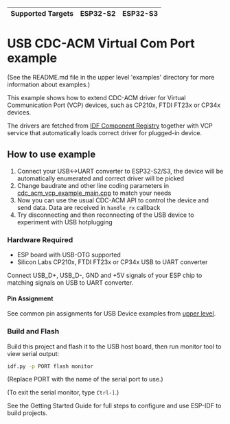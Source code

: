 | Supported Targets | ESP32-S2 | ESP32-S3 |
| ----------------- | -------- | -------- |

# USB CDC-ACM Virtual Com Port example

(See the README.md file in the upper level 'examples' directory for more information about examples.)

This example shows how to extend CDC-ACM driver for Virtual Communication Port (VCP) devices,
such as CP210x, FTDI FT23x or CP34x devices.

The drivers are fetched from [IDF Component Registry](https://components.espressif.com/) together with VCP service that automatically loads correct driver for plugged-in device.

## How to use example

1. Connect your USB<->UART converter to ESP32-S2/S3, the device will be automatically enumerated and correct driver will be picked
2. Change baudrate and other line coding parameters in [cdc_acm_vcp_example_main.cpp](main/cdc_acm_vcp_example_main.cpp) to match your needs
3. Now you can use the usual CDC-ACM API to control the device and send data. Data are received in `handle_rx` callback
4. Try disconnecting and then reconnecting of the USB device to experiment with USB hotplugging

### Hardware Required

* ESP board with USB-OTG supported
* Silicon Labs CP210x, FTDI FT23x or CP34x USB to UART converter

Connect USB_D+, USB_D-, GND and +5V signals of your ESP chip to matching signals on USB to UART converter.

#### Pin Assignment

See common pin assignments for USB Device examples from [upper level](../../../README.md#common-pin-assignments).

### Build and Flash

Build this project and flash it to the USB host board, then run monitor tool to view serial output:

```bash
idf.py -p PORT flash monitor
```

(Replace PORT with the name of the serial port to use.)

(To exit the serial monitor, type ``Ctrl-]``.)

See the Getting Started Guide for full steps to configure and use ESP-IDF to build projects.
